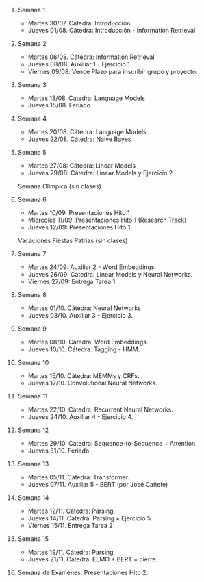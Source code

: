 

1. Semana 1
	
   * Martes 30/07. Cátedra: Introducción
   * Jueves 01/08. Cátedra: Introducción - Information Retrieval
   
2. Semana 2
	 	
    * Martes 06/08. Cátedra:  Information Retrieval
    * Jueves 08/08. Auxiliar 1 - Ejercicio 1
    * Viernes 09/08. Vence Plazo para inscribir grupo y proyecto.
    
3. Semana 3

     * Martes 13/08. Cátedra: Language Models
     * Jueves 15/08. Feriado.

4. Semana 4

    * Martes 20/08. Cátedra: Language Models
    * Jueves 22/08. Cátedra:  Naive Bayes

5. Semana 5

     * Martes 27/08: Cátedra:  Linear Models
     * Jueves 29/08: Cátedra:  Linear Models y Ejercicio 2

     Semana Olímpica (sin clases)

6. Semana 6

     * Martes 10/09: Presentaciones Hito 1
     * Miércoles 11/09: Presentaciones Hito 1 (Research Track)
     * Jueves 12/09: Presentaciones Hito 1

     Vacaciones Fiestas Patrias (sin clases)

7. Semana 7

     * Martes 24/09: Auxiliar 2 - Word Embeddings
     * Jueves 26/09: Cátedra:  Linear Models y Neural Networks.
     * Viernes 27/09: Entrega Tarea 1

8. Semana 8

     * Martes 01/10. Cátedra:  Neural Networks 
     * Jueves 03/10. Auxiliar 3 - Ejercicio 3.

9. Semana 9

     * Martes 08/10. Cátedra: Word Embeddings. 
     * Jueves 10/10. Cátedra:  Tagging - HMM. 

10. Semana 10

     * Martes 15/10. Cátedra:  MEMMs y CRFs. 
     * Jueves 17/10.  Convolutional Neural Networks. 

11. Semana 11

      * Martes 22/10.  Cátedra: Recurrent Neural Networks.  
      * Jueves 24/10. Auxiliar 4 - Ejercicio 4. 

12. Semana 12

      * Martes 29/10. Cátedra: Sequence-to-Sequence + Attention.
      * Jueves 31/10. Feriado

13. Semana 13

      * Martes 05/11. Cátedra: Transformer. 
      * Jueves 07/11. Auxiliar 5 - BERT (por José Cañete)   

14. Semana 14

      * Martes 12/11. Cátedra: Parsing.  
      * Jueves 14/11. Cátedra: Parsing + Ejercicio 5.   
      * Viernes 15/11. Entrega Tarea 2

15. Semana 15

      * Martes 19/11. Cátedra: Parsing
      * Jueves 21/11. Cátedra: ELMO + BERT + cierre.
      
16. Semana de Exámenes. Presentaciones Hito 2.       


